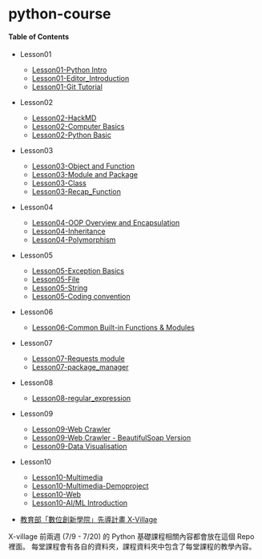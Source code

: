 # python-course

#### Table of Contents
* Lesson01
    * [Lesson01-Python Intro](http://nbviewer.jupyter.org/format/slides/github/x-village/python-course/blob/master/Lesson01-Introduction/Lesson01-Python%20Intro.ipynb#/)
	* [Lesson01-Editor_Introduction](http://nbviewer.jupyter.org/format/slides/github/x-village/python-course/blob/master/Lesson01-Introduction/Lesson01-Editor_Introduction.ipynb#/)
	* [Lesson01-Git Tutorial](http://nbviewer.jupyter.org/format/slides/github/x-village/python-course/blob/master/Lesson01-Introduction/Lesson01-Git%20Tutorial.ipynb#/)
* Lesson02
	* [Lesson02-HackMD](http://nbviewer.jupyter.org/format/slides/github/x-village/python-course/blob/master/Lesson02-Python%20Basic%28I%29/Lesson02-HackMD.ipynb#/)
    * [Lesson02-Computer Basics](http://nbviewer.jupyter.org/format/slides/github/x-village/python-course/blob/master/Lesson02-Python%20Basic%28I%29/Lesson02-Computer_Basics.ipynb#/)
	* [Lesson02-Python Basic](http://nbviewer.jupyter.org/format/slides/github/x-village/python-course/blob/master/Lesson02-Python%20Basic%28I%29/Lesson02-Python_Basic.ipynb#/)
* Lesson03
    * [Lesson03-Object and Function](http://nbviewer.jupyter.org/format/slides/github/x-village/python-course/blob/master/Lesson03-Python%20Basic%28II%29/Lesson03-Object_and_%20Function.ipynb#/)
    * [Lesson03-Module and Package](http://nbviewer.jupyter.org/format/slides/github/x-village/python-course/blob/master/Lesson03-Python%20Basic%28II%29/Lesson03-Module%20and%20Package.ipynb#/)
    * [Lesson03-Class](http://nbviewer.jupyter.org/format/slides/github/x-village/python-course/blob/master/Lesson03-Python%20Basic%28II%29/Lesson03-Class.ipynb#/)
    * [Lesson03-Recap_Function](http://nbviewer.jupyter.org/format/slides/github/x-village/python-course/blob/master/Lesson03-Python%20Basic%28II%29/Lesson03-Recap_Function.ipynb#/)
    
* Lesson04
    * [Lesson04-OOP Overview and Encapsulation](http://nbviewer.jupyter.org/format/slides/github/x-village/python-course/blob/master/Lesson04-OOP%20Introduction/Lesson04-OOP%20Overview%20and%20Encapsulation.ipynb#/)
    * [Lesson04-Inheritance](https://nbviewer.jupyter.org/format/slides/github/x-village/python-course/blob/master/Lesson04-OOP%20Introduction/Lesson04-Inheritance.ipynb#/)
    * [Lesson04-Polymorphism](https://nbviewer.jupyter.org/format/slides/github/x-village/python-course/blob/master/Lesson04-OOP%20Introduction/Lesson04-Polymorphism.ipynb#/)
* Lesson05
    * [Lesson05-Exception Basics](http://nbviewer.jupyter.org/format/slides/github/x-village/python-course/blob/master/Lesson05-Exception%20Handling/Lesson05-Exception%20Basics.ipynb#/)
    * [Lesson05-File](http://nbviewer.jupyter.org/format/slides/github/x-village/python-course/blob/master/Lesson05-Exception%20Handling/Lesson05-File.ipynb#/)
    * [Lesson05-String](http://nbviewer.jupyter.org/format/slides/github/x-village/python-course/blob/master/Lesson05-Exception%20Handling/Lesson05-String.ipynb#/)
    * [Lesson05-Coding convention](http://nbviewer.jupyter.org/format/slides/github/x-village/python-course/blob/master/Lesson05-Exception%20Handling/Lesson05-Coding%20Convention.ipynb#/)
* Lesson06
    * [Lesson06-Common Built-in Functions & Modules](http://nbviewer.jupyter.org/format/slides/github/x-village/python-course/blob/master/Lesson06-Python%20Advanced%28I%29/Lesson06-Common%20Built-in%20Functions%20and%20Modules-tutorial.ipynb#/)
* Lesson07
	* [Lesson07-Requests module](http://nbviewer.jupyter.org/format/slides/github/x-village/python-course/blob/master/Lesson07-Regular%20Expression/Lesson07-Requests_module.ipynb#/)
	* [Lesson07-package\_manager](http://nbviewer.jupyter.org/format/slides/github/x-village/python-course/blob/master/Lesson07-Regular%20Expression/Lesson07-package_manager.ipynb#/)
* Lesson08
	* [Lesson08-regular\_expression](http://nbviewer.jupyter.org/format/slides/github/x-village/python-course/blob/master/Lesson08-Web%20Crawler/Lesson08-regular_expression.ipynb#/)
* Lesson09
    * [Lesson09-Web Crawler](https://nbviewer.jupyter.org/format/slides/github/x-village/python-course/blob/master/Lesson08-Web%20Crawler/Lesson09-Crawler%20%28%26%20API%29.ipynb#/)
    * [Lesson09-Web Crawler - BeautifulSoap Version](https://nbviewer.jupyter.org/format/slides/github/x-village/python-course/blob/master/Lesson08-Web%20Crawler/Lesson08-Crawler-old.ipynb#/)
    * [Lesson09-Data Visualisation](https://nbviewer.jupyter.org/format/slides/github/x-village/python-course/blob/master/Lesson08-Web%20Crawler/Lesson09-Data%20Visualisation.ipynb#/)
* Lesson10
    * [Lesson10-Multimedia](https://hackmd.io/p/By0SyD37X#/)
    * [Lesson10-Multimedia-Demoproject](https://github.com/RainrainWu/Soduko)
    * [Lesson10-Web](https://nbviewer.jupyter.org/format/slides/github/x-village/python-course/blob/master/Lesson10-Broaden%20Horizon/Lesson10-Web.ipynb#/?flush_cache=true)
    * [Lesson10-AI/ML Introduction](http://nbviewer.jupyter.org/format/slides/github/x-village/python-course/blob/master/Lesson10-Broaden%20Horizon/Lesson10-AI_ML.ipynb#/)


* [教育部「數位創新學院」先導計畫 X-Village](https://github.com/x-village/python-course/blob/master/X-Village.pdf)

X-village 前兩週 (7/9 - 7/20) 的 Python 基礎課程相關內容都會放在這個 Repo 裡面。
每堂課程會有各自的資料夾，課程資料夾中包含了每堂課程的教學內容。
